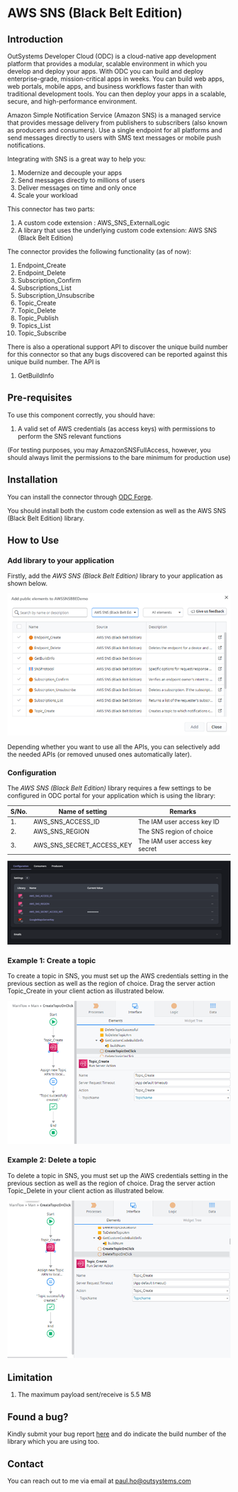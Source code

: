 # AWS SNS (Black Belt Edition)

## Introduction

OutSystems Developer Cloud (ODC) is a cloud-native app development platform that provides a modular, scalable environment in which you develop and deploy your apps. With ODC you can build and deploy enterprise-grade, mission-critical apps in weeks. You can build web apps, web portals, mobile apps, and business workflows faster than with traditional development tools. You can then deploy your apps in a scalable, secure, and high-performance environment.

Amazon Simple Notification Service (Amazon SNS) is a managed service that provides message delivery from publishers to subscribers (also known as producers and consumers).  Use a single endpoint for all platforms and send messages directly to users with SMS text messages or mobile push notifications. 

Integrating with SNS is a great way to help you:

1. Modernize and decouple your apps
2. Send messages directly to millions of users
3. Deliver messages on time and only once
4. Scale your workload

This connector has two parts:

1. A custom code extension : AWS_SNS_ExternalLogic
2. A library that uses the underlying custom code extension: AWS SNS (Black Belt Edition)

The connector provides the following functionality (as of now):

1. Endpoint_Create
2. Endpoint_Delete
3. Subscription_Confirm
4. Subscriptions_List
5. Subscription_Unsubscribe
6. Topic_Create
7. Topic_Delete
8. Topic_Publish
9. Topics_List
10. Topic_Subscribe

There is also a operational support API to discover the unique build number for this connector so that any bugs discovered can be reported against this unique build number. The API is

1. GetBuildInfo

## Pre-requisites

To use this component correctly, you should have:

1. A valid set of AWS credentials (as access keys) with permissions to perform the SNS relevant functions 

(For testing purposes, you may AmazonSNSFullAccess, however, you should always limit the permissions to the bare minimum for production use)

## Installation

You can install the connector through [ODC Forge](https://success.outsystems.com/documentation/outsystems_developer_cloud/forge/install_or_update_a_forge_asset/#install-a-forge-asset).

You should install both the custom code extension as well as the AWS SNS (Black Belt Edition) library.

## How to Use

### Add library to your application

Firstly, add the _AWS SNS (Black Belt Edition)_ library to your application as shown below.

![add library depedency](doc/images/add_library.png)

Depending whether you want to use all the APIs, you can selectively add the needed APIs (or removed unused ones automatically later).

### Configuration

The _AWS SNS (Black Belt Edition)_ library requires a few settings to be configured in ODC portal for your application which is using the library:

| S/No. | Name of setting | Remarks                                                                  |
| ----- | --------------- | ------------------------------------------------------------------------ |
| 1.    | AWS_SNS_ACCESS_ID   | The IAM user access key ID                        |
| 2.    | AWS_SNS_REGION   | The SNS region of choice                          |
| 3.    | AWS_SNS_SECRET_ACCESS_KEY   | The IAM user access key secret  |

![Change settings](doc/images/settings.png)

### Example 1: Create a topic

To create a topic in SNS, you must set up the AWS credentials setting in the previous section as well as the region of choice. Drag the server action Topic_Create in your client action as illustrated below.

![send message example](doc/images/create_topic.png)

### Example 2: Delete a topic

To delete a topic in SNS, you must set up the AWS credentials setting in the previous section as well as the region of choice. Drag the server action Topic_Delete in your client action as illustrated below.

![send message example](doc/images/delete_topic.png)

## Limitation

1. The maximum payload sent/receive is 5.5 MB

## Found a bug?

Kindly submit your bug report [here](https://github.com/PaulHoOutsystems/odc-rabbitmq-client/issues) and do indicate the build number of the library which you are using too.

## Contact

You can reach out to me via email at paul.ho@outsystems.com
